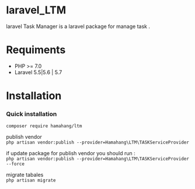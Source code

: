 # laravel_LTM
laravel Task Manager  is a laravel package for manage task .

# Requiments 
<ul>
<li>
PHP >= 7.0
</li>
<li>
Laravel 5.5|5.6 | 5.7
</li>
</ul>

# Installation
<h3>Quick installation</h3>

``composer require hamahang/ltm``

publish vendor  
``php artisan vendor:publish --provider=Hamahang\LTM\TASKServiceProvider``

if update package for publish vendor you should run :  
``php artisan vendor:publish --provider=Hamahang\LTM\TASKServiceProvider --force``

migrate tabales  
``php artisan migrate``
